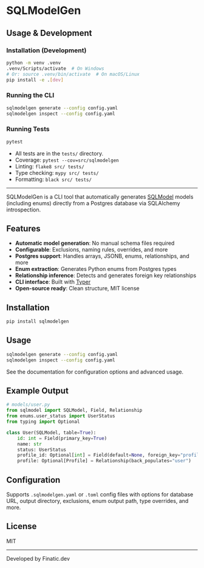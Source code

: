 # SQLModelGen

## Usage & Development

### Installation (Development)

```bash
python -m venv .venv
.venv/Scripts/activate  # On Windows
# Or: source .venv/bin/activate  # On macOS/Linux
pip install -e .[dev]
```

### Running the CLI

```bash
sqlmodelgen generate --config config.yaml
sqlmodelgen inspect --config config.yaml
```

### Running Tests

```bash
pytest
```

- All tests are in the `tests/` directory.
- Coverage: `pytest --cov=src/sqlmodelgen`
- Linting: `flake8 src/ tests/`
- Type checking: `mypy src/ tests/`
- Formatting: `black src/ tests/`

---

SQLModelGen is a CLI tool that automatically generates [SQLModel](https://sqlmodel.tiangolo.com/) models (including enums) directly from a Postgres database via SQLAlchemy introspection.

## Features
- **Automatic model generation**: No manual schema files required
- **Configurable**: Exclusions, naming rules, overrides, and more
- **Postgres support**: Handles arrays, JSONB, enums, relationships, and more
- **Enum extraction**: Generates Python enums from Postgres types
- **Relationship inference**: Detects and generates foreign key relationships
- **CLI interface**: Built with [Typer](https://typer.tiangolo.com/)
- **Open-source ready**: Clean structure, MIT license

## Installation

```bash
pip install sqlmodelgen
```

## Usage

```bash
sqlmodelgen generate --config config.yaml
sqlmodelgen inspect --config config.yaml
```

See the documentation for configuration options and advanced usage.

## Example Output

```python
# models/user.py
from sqlmodel import SQLModel, Field, Relationship
from enums.user_status import UserStatus
from typing import Optional

class User(SQLModel, table=True):
    id: int = Field(primary_key=True)
    name: str
    status: UserStatus
    profile_id: Optional[int] = Field(default=None, foreign_key="profile.id")
    profile: Optional[Profile] = Relationship(back_populates="user")
```

## Configuration

Supports `.sqlmodelgen.yaml` or `.toml` config files with options for database URL, output directory, exclusions, enum output path, type overrides, and more.

## License

MIT

---

Developed by Finatic.dev 